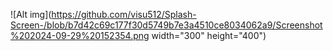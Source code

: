 
![Alt img](https://github.com/visu512/Splash-Screen-/blob/b7d42c69c177f30d5749b7e3a4510ce8034062a9/Screenshot%202024-09-29%20152354.png width="300" height="400")
